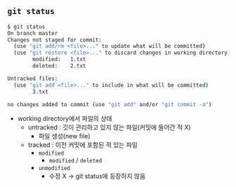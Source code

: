 ## `git status`

```bash
$ git status
On branch master
Changes not staged for commit:
  (use "git add/rm <file>..." to update what will be committed)
  (use "git restore <file>..." to discard changes in working directory)
        modified:   1.txt
        deleted:    2.txt

Untracked files:
  (use "git add <file>..." to include in what will be committed)
        3.txt

no changes added to commit (use "git add" and/or "git commit -a")
```

* working directory에서 파일의 상태
  * untracked : 깃이 관리하고 있지 않는 파일(커밋에 들어간 적 X)
    * 파일 생성(new file)
  * tracked : 이전 커밋에 포함된 적 있는 파일
    * `modified`
      * `modified` / `deleted`
    * `unmodified`
      * 수정 X -> git status에 등장하지 않음